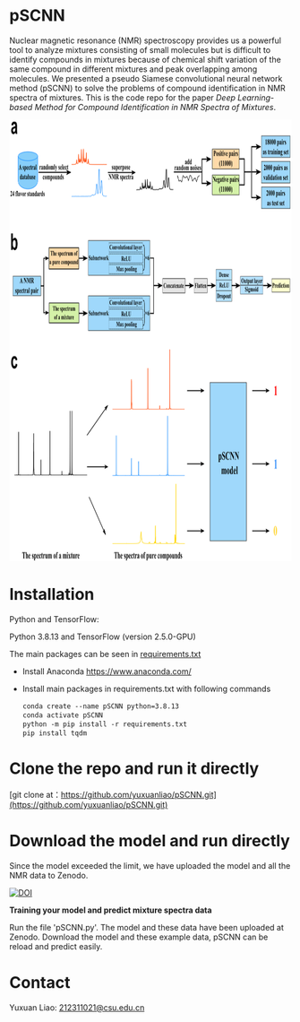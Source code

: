 # pSCNN
Nuclear magnetic resonance (NMR) spectroscopy provides us a powerful tool to analyze mixtures consisting of small molecules but is difficult to identify compounds in mixtures because of chemical shift variation of the same compound in different mixtures and peak overlapping among molecules. We presented a pseudo Siamese convolutional neural network method (pSCNN) to solve the problems of compound identification in NMR spectra of mixtures. This is the code repo for the paper *Deep Learning-based Method for Compound Identification in NMR Spectra of Mixtures*.  

<div align="center">
<img src="https://github.com/yuxuanliao/pSCNN/blob/main/Schematic_diagram_of_pSCNN.png" width=917 height=788 />
</div>


# Installation

Python and TensorFlow:

Python 3.8.13 and TensorFlow (version 2.5.0-GPU)

The main packages can be seen in [requirements.txt](https://github.com/yuxuanliao/pSCNN/blob/main/requirements/pip/requirements.txt)

- Install Anaconda
  https://www.anaconda.com/


- Install main packages in requirements.txt with following commands 

	```shell
	conda create --name pSCNN python=3.8.13
	conda activate pSCNN
	python -m pip install -r requirements.txt
	pip install tqdm
	```


# Clone the repo and run it directly

[git clone at：https://github.com/yuxuanliao/pSCNN.git](https://github.com/yuxuanliao/pSCNN.git)

# Download the model and run directly

Since the model exceeded the limit, we have uploaded the model and all the NMR data to Zenodo.

[![DOI](https://zenodo.org/badge/DOI/10.5281/zenodo.6504814.svg)](https://doi.org/10.5281/zenodo.6504814)


**Training your model and predict mixture spectra data**

Run the file 'pSCNN.py'. The model and these data have been uploaded at Zenodo. Download the model and these example data, pSCNN can be reload and predict easily.

# Contact

Yuxuan Liao: 212311021@csu.edu.cn

